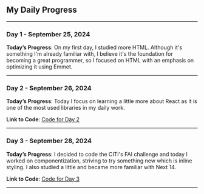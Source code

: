 ## My Daily Progress

---

### Day 1 - September 25, 2024

**Today’s Progress**: On my first day, I studied more HTML. Although it's something I'm already familiar with, I believe it's the foundation for becoming a great programmer, so I focused on HTML with an emphasis on optimizing it using Emmet.

---

### Day 2 - September 26, 2024

**Today’s Progress**: Today I focus on learning a little more about React as it is one of the most used libraries in my daily work.

**Link to Code**: [Code for Day 2](https://github.com/thaisnevest/100daysofcode/tree/main/Contents/React)

---

### Day 3 - September 28, 2024

**Today’s Progress**: I decided to code the CITi's FAI challenge and today I worked on componentization, striving to try something new which is inline styling. I also studied a little and became more familiar with Next 14.

**Link to Code**: [Code for Day 3](https://github.com/thaisnevest/brainhub-client/tree/components)

---

